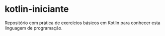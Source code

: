 # kotlin-iniciante

Repositório com prática de exercícios básicos em Kotlin para conhecer esta linguagem de programação.
